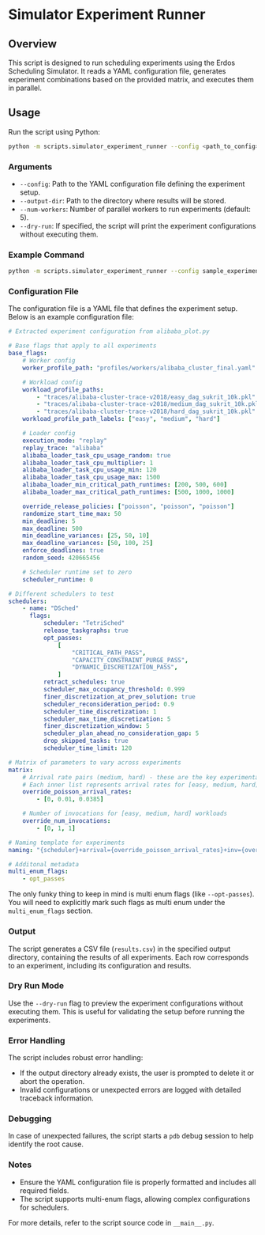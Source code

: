 # Simulator Experiment Runner

## Overview

This script is designed to run scheduling experiments using the Erdos Scheduling Simulator. It reads a YAML configuration file, generates experiment combinations based on the provided matrix, and executes them in parallel.

## Usage

Run the script using Python:

```bash
python -m scripts.simulator_experiment_runner --config <path_to_config> --output-dir <path_to_output_dir> [--num-workers <num>] [--dry-run]
```

### Arguments

- `--config`: Path to the YAML configuration file defining the experiment setup.
- `--output-dir`: Path to the directory where results will be stored.
- `--num-workers`: Number of parallel workers to run experiments (default: 5).
- `--dry-run`: If specified, the script will print the experiment configurations without executing them.

### Example Command

```bash
python -m scripts.simulator_experiment_runner --config sample_experiment.yaml --output-dir results --num-workers 10
```

### Configuration File

The configuration file is a YAML file that defines the experiment setup. Below is an example configuration file:

```yaml
# Extracted experiment configuration from alibaba_plot.py

# Base flags that apply to all experiments
base_flags:
    # Worker config
    worker_profile_path: "profiles/workers/alibaba_cluster_final.yaml"

    # Workload config
    workload_profile_paths:
        - "traces/alibaba-cluster-trace-v2018/easy_dag_sukrit_10k.pkl"
        - "traces/alibaba-cluster-trace-v2018/medium_dag_sukrit_10k.pkl"
        - "traces/alibaba-cluster-trace-v2018/hard_dag_sukrit_10k.pkl"
    workload_profile_path_labels: ["easy", "medium", "hard"]

    # Loader config
    execution_mode: "replay"
    replay_trace: "alibaba"
    alibaba_loader_task_cpu_usage_random: true
    alibaba_loader_task_cpu_multiplier: 1
    alibaba_loader_task_cpu_usage_min: 120
    alibaba_loader_task_cpu_usage_max: 1500
    alibaba_loader_min_critical_path_runtimes: [200, 500, 600]
    alibaba_loader_max_critical_path_runtimes: [500, 1000, 1000]

    override_release_policies: ["poisson", "poisson", "poisson"]
    randomize_start_time_max: 50
    min_deadline: 5
    max_deadline: 500
    min_deadline_variances: [25, 50, 10]
    max_deadline_variances: [50, 100, 25]
    enforce_deadlines: true
    random_seed: 420665456

    # Scheduler runtime set to zero
    scheduler_runtime: 0

# Different schedulers to test
schedulers:
    - name: "DSched"
      flags:
          scheduler: "TetriSched"
          release_taskgraphs: true
          opt_passes:
              [
                  "CRITICAL_PATH_PASS",
                  "CAPACITY_CONSTRAINT_PURGE_PASS",
                  "DYNAMIC_DISCRETIZATION_PASS",
              ]
          retract_schedules: true
          scheduler_max_occupancy_threshold: 0.999
          finer_discretization_at_prev_solution: true
          scheduler_reconsideration_period: 0.9
          scheduler_time_discretization: 1
          scheduler_max_time_discretization: 5
          finer_discretization_window: 5
          scheduler_plan_ahead_no_consideration_gap: 5
          drop_skipped_tasks: true
          scheduler_time_limit: 120

# Matrix of parameters to vary across experiments
matrix:
    # Arrival rate pairs (medium, hard) - these are the key experimental parameters
    # Each inner list represents arrival rates for [easy, medium, hard] workloads
    override_poisson_arrival_rates:
        - [0, 0.01, 0.0385]

    # Number of invocations for [easy, medium, hard] workloads
    override_num_invocations:
        - [0, 1, 1]

# Naming template for experiments
naming: "{scheduler}+arrival={override_poisson_arrival_rates}+inv={override_num_invocations}"

# Additonal metadata
multi_enum_flags:
    - opt_passes
```

The only funky thing to keep in mind is multi enum flags (like `--opt-passes`). You will need to explicitly mark such flags as multi enum under the `multi_enum_flags` section.

### Output

The script generates a CSV file (`results.csv`) in the specified output directory, containing the results of all experiments. Each row corresponds to an experiment, including its configuration and results.

### Dry Run Mode

Use the `--dry-run` flag to preview the experiment configurations without executing them. This is useful for validating the setup before running the experiments.

### Error Handling

The script includes robust error handling:
- If the output directory already exists, the user is prompted to delete it or abort the operation.
- Invalid configurations or unexpected errors are logged with detailed traceback information.

### Debugging

In case of unexpected failures, the script starts a `pdb` debug session to help identify the root cause.

### Notes

- Ensure the YAML configuration file is properly formatted and includes all required fields.
- The script supports multi-enum flags, allowing complex configurations for schedulers.

For more details, refer to the script source code in `__main__.py`.